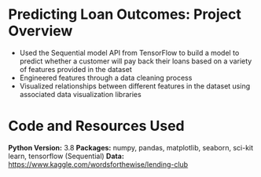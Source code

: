 # Predicting Loan Outcomes: Project Overview
- Used the Sequential model API from TensorFlow to build a model to predict whether a customer will pay back their loans based on a variety of features provided in the dataset
- Engineered features through a data cleaning process
- Visualized relationships between different features in the dataset using associated data visualization libraries 

# Code and Resources Used

**Python Version:** 3.8 
**Packages:** numpy, pandas, matplotlib, seaborn, sci-kit learn, tensorflow (Sequential) 
**Data:** https://www.kaggle.com/wordsforthewise/lending-club
